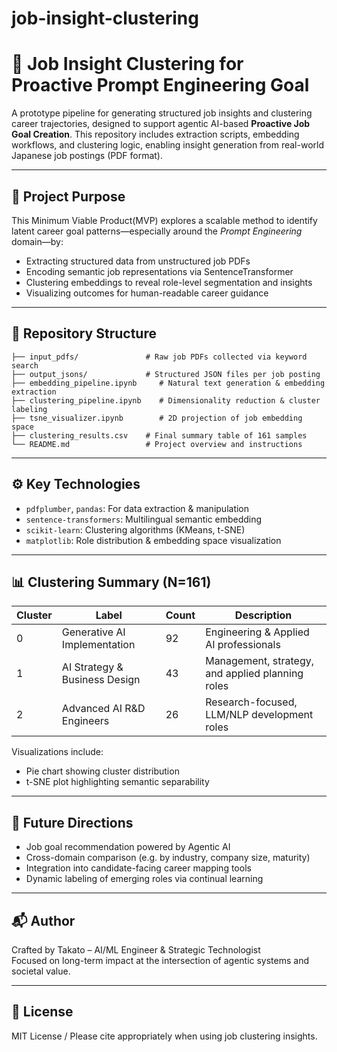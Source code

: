 # job-insight-clustering
# 📌 Job Insight Clustering for Proactive Prompt Engineering Goal

A prototype pipeline for generating structured job insights and clustering career trajectories, designed to support agentic AI-based **Proactive Job Goal Creation**. This repository includes extraction scripts, embedding workflows, and clustering logic, enabling insight generation from real-world Japanese job postings (PDF format).

---

## 🧠 Project Purpose

This Minimum Viable Product(MVP) explores a scalable method to identify latent career goal patterns—especially around the *Prompt Engineering* domain—by:

- Extracting structured data from unstructured job PDFs
- Encoding semantic job representations via SentenceTransformer
- Clustering embeddings to reveal role-level segmentation and insights
- Visualizing outcomes for human-readable career guidance

---

## 📁 Repository Structure

```
├── input_pdfs/               # Raw job PDFs collected via keyword search
├── output_jsons/             # Structured JSON files per job posting
├── embedding_pipeline.ipynb     # Natural text generation & embedding extraction
├── clustering_pipeline.ipynb    # Dimensionality reduction & cluster labeling
├── tsne_visualizer.ipynb        # 2D projection of job embedding space
├── clustering_results.csv    # Final summary table of 161 samples
└── README.md                 # Project overview and instructions
```

---

## ⚙️ Key Technologies

- `pdfplumber`, `pandas`: For data extraction & manipulation  
- `sentence-transformers`: Multilingual semantic embedding  
- `scikit-learn`: Clustering algorithms (KMeans, t-SNE)  
- `matplotlib`: Role distribution & embedding space visualization

---

## 📊 Clustering Summary (N=161)

| Cluster | Label                              | Count | Description |
|---------|------------------------------------|-------|-------------|
| 0       | Generative AI Implementation       | 92    | Engineering & Applied AI professionals |
| 1       | AI Strategy & Business Design      | 43    | Management, strategy, and applied planning roles |
| 2       | Advanced AI R&D Engineers          | 26    | Research-focused, LLM/NLP development roles |

Visualizations include:
- Pie chart showing cluster distribution
- t-SNE plot highlighting semantic separability

---

## 🚀 Future Directions

- Job goal recommendation powered by Agentic AI  
- Cross-domain comparison (e.g. by industry, company size, maturity)  
- Integration into candidate-facing career mapping tools  
- Dynamic labeling of emerging roles via continual learning

---

## 📬 Author

Crafted by Takato – AI/ML Engineer & Strategic Technologist  
Focused on long-term impact at the intersection of agentic systems and societal value.

---

## 📝 License

MIT License / Please cite appropriately when using job clustering insights.

```
